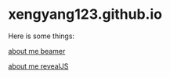 # xengyang123.github.io
Here is some things:

[about me beamer](aboutme.html)

[about me revealJS](revealJS.html)








